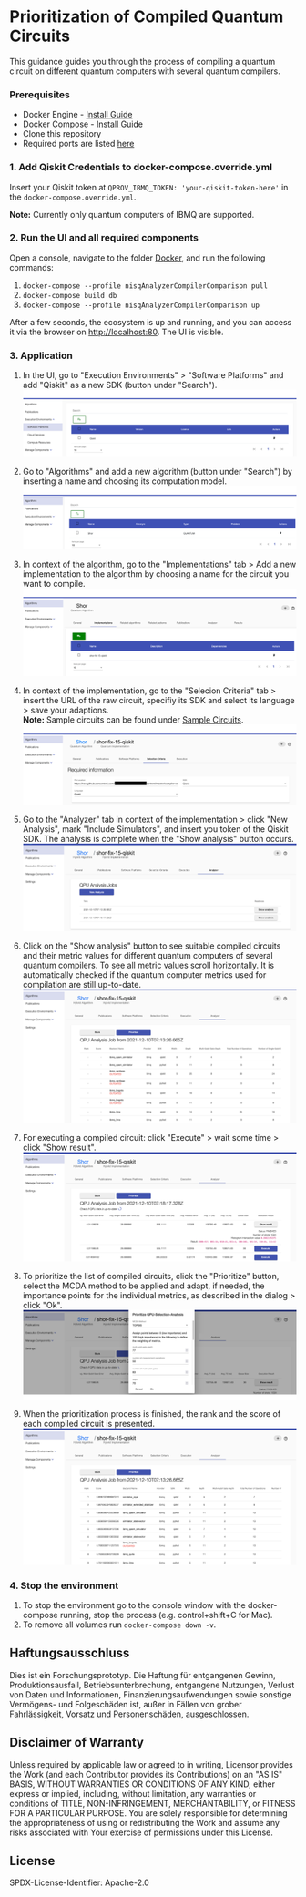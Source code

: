 # Prioritization of Compiled Quantum Circuits

This guidance guides you through the process of compiling a quantum circuit on different quantum computers with several quantum compilers.

### Prerequisites
+ Docker Engine - [Install Guide](https://docs.docker.com/engine/install/)
+ Docker Compose - [Install Guide](https://docs.docker.com/compose/install/)
+ Clone this repository
+ Required ports are listed [here](./Docker/README.md)


### 1. Add Qiskit Credentials to docker-compose.override.yml
Insert your Qiskit token at `QPROV_IBMQ_TOKEN: 'your-qiskit-token-here'` in the `docker-compose.override.yml`.

**Note:** Currently only quantum computers of IBMQ are supported.

### 2. Run the UI and all required components
Open a console, navigate to the folder [Docker](./Docker), and run the following commands:

1. `docker-compose --profile nisqAnalyzerCompilerComparison pull`
2. `docker-compose build db`
3. `docker-compose --profile nisqAnalyzerCompilerComparison up`

After a few seconds, the ecosystem is up and running, and you can access it via the browser on <http://localhost:80>.
The UI is visible.

### 3. Application

1. In the UI, go to "Execution Environments" > "Software Platforms" and add "Qiskit" as a new SDK (button under "Search").
   ![alt text](./../compiler-selection/pictures/add-SDK.png "Add SDK")
  
2. Go to "Algorithms" and add a new algorithm (button under "Search") by inserting a name and choosing its computation model.
   ![alt text](./../compiler-selection/pictures/add-algorithm.png "Add algorithm")
  
3. In context of the algorithm, go to the "Implementations" tab > Add a new implementation to the algorithm by choosing a name for the circuit you want to compile.
   ![alt text](./../compiler-selection/pictures/add-implementation.png "Add implementation")
  
4. In context of the implementation, go to the "Selecion Criteria" tab > insert the URL of the raw circuit, specifiy its SDK and select its language > save your adaptions.  
   **Note:** Sample circuits can be found under [Sample Circuits](./Sample%20Circuits).
   ![alt text](./../compiler-selection/pictures/implementation-selection-criteria.png "Add selection criteria")
  
5. Go to the "Analyzer" tab in context of the implementation > click "New Analysis", mark "Include Simulators", and insert you token of the Qiskit SDK.
The analysis is complete when the "Show analysis" button occurs.
   ![alt text](./pictures/analysis-jobs.png "analysis jobs")
  
6. Click on the "Show analysis" button to see suitable compiled circuits and their metric values for different quantum computers of several quantum compilers. 
To see all metric values scroll horizontally. It is automatically checked if the quantum computer metrics used for compilation are still up-to-date.
   ![alt text](./pictures/analysis-metrics.png "analysis metrics")
  
7. For executing a compiled circuit: click "Execute" > wait some time > click "Show result".
   ![alt text](./pictures/execute-compiled-circuit.png "show execution result")
  
8. To prioritize the list of compiled circuits, click the "Prioritize" button, select the MCDA method to be applied and adapt, if needed, the importance points for the individual metrics, as described in the dialog > click "Ok".
   ![alt text](./pictures/prioritization-dialog.png "prioritization dialog")
  
9. When the prioritization process is finished, the rank and the score of each compiled circuit is presented.
   ![alt text](./pictures/prioritization-ranking.png "prioritization ranking")

### 4. Stop the environment

1. To stop the environment go to the console window with the docker-compose running, stop the process (e.g. control+shift+C for Mac).
2. To remove all volumes run `docker-compose down -v`.


## Haftungsausschluss

Dies ist ein Forschungsprototyp.
Die Haftung für entgangenen Gewinn, Produktionsausfall, Betriebsunterbrechung, entgangene Nutzungen, Verlust von Daten und Informationen, Finanzierungsaufwendungen sowie sonstige Vermögens- und Folgeschäden ist, außer in Fällen von grober Fahrlässigkeit, Vorsatz und Personenschäden, ausgeschlossen.

## Disclaimer of Warranty

Unless required by applicable law or agreed to in writing, Licensor provides the Work (and each Contributor provides its Contributions) on an "AS IS" BASIS, WITHOUT WARRANTIES OR CONDITIONS OF ANY KIND, either express or implied, including, without limitation, any warranties or conditions of TITLE, NON-INFRINGEMENT, MERCHANTABILITY, or FITNESS FOR A PARTICULAR PURPOSE.
You are solely responsible for determining the appropriateness of using or redistributing the Work and assume any risks associated with Your exercise of permissions under this License.

## License

SPDX-License-Identifier: Apache-2.0
